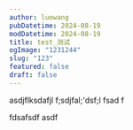 ```yaml
---
author: luowang
pubDatetime: 2024-08-19
modDatetime: 2024-08-19
title: test_测试
ogImage: "1231244"
slug: "123"
featured: false
draft: false
---
```

asdjflksdafjl f;sdjfal;'dsf;l fsad f  
  
  
fdsafsdf asdf
